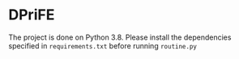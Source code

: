 # DPriFE

The project is done on Python 3.8. Please install the dependencies specified in `requirements.txt` before running `routine.py`
